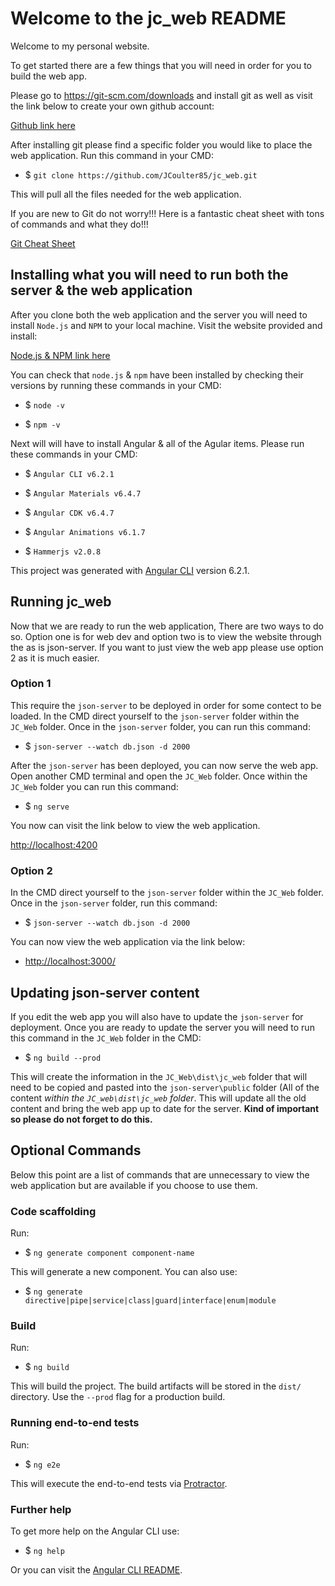 # Welcome to the jc_web README

Welcome to my personal website.

To get started there are a few things that you will need in order for you to build the web app.

Please go to <https://git-scm.com/downloads> and install git as well as visit the link below to create your own github account:

[Github link here](http://github.com/)

After installing git please find a specific folder you would like to place the web application. Run this  command in your CMD:

- $ `git clone https://github.com/JCoulter85/jc_web.git`

This will pull all the files needed for the web application.

If you are new to Git do not worry!!! Here is a fantastic cheat sheet with tons of commands and what they do!!!

[Git Cheat Sheet](https://education.github.com/git-cheat-sheet-education.pdf)

## Installing what you will need to run both the server & the web application

After you clone both the web application and the server you will need to install `Node.js` and `NPM` to your local machine. Visit the website provided and install:

[Node.js & NPM link here](https://nodejs.org)

You can check that `node.js` & `npm` have been installed by checking their versions by running these commands in your CMD:

- $ `node -v`

- $ `npm -v`

Next will will have to install Angular & all of the Agular items. Please run these commands in your CMD:

- $ `Angular CLI v6.2.1`

- $ `Angular Materials v6.4.7`

- $ `Angular CDK v6.4.7`

- $ `Angular Animations v6.1.7`

- $ `Hammerjs v2.0.8`

This project was generated with [Angular CLI](https://github.com/angular/angular-cli) version 6.2.1.

## Running jc_web

Now that we are ready to run the web application, There are two ways to do so. Option one is for web dev and option two is to view the website through the as is json-server. If you want to just view the web app please use option 2 as it is much easier.

### Option 1

This require the `json-server` to be deployed in order for some contect to be loaded. In the CMD direct yourself to the `json-server` folder within the `JC_Web` folder. Once in the `json-server` folder, you can run this command:

- $ `json-server --watch db.json -d 2000`

After the `json-server` has been deployed, you can now serve the web app. Open another CMD terminal and open the `JC_Web` folder. Once within the `JC_Web` folder you can run this command:

- $ `ng serve`

You now can visit the link below to view the web application.

<http://localhost:4200>

### Option 2

In the CMD direct yourself to the `json-server` folder within the `JC_Web` folder. Once in the `json-server` folder, run this command:

- $ `json-server --watch db.json -d 2000`

You can now view the web application via the link below:

- <http://localhost:3000/>

## Updating json-server content

If you edit the web app you will also have to update the `json-server` for deployment. Once you are ready to update the server you will need to run this command in the `JC_Web` folder in the CMD:

- $ `ng build --prod`

This will create the information in the `JC_Web\dist\jc_web` folder that will need to be copied and pasted into the `json-server\public` folder (All of the content _within the `JC_web\dist\jc_web` folder_. This will update all the old content and bring the web app up to date for the server. **Kind of important so please do not forget to do this.**

## Optional Commands

Below this point are a list of commands that are unnecessary to view the web application but are available if you choose to use them.

### Code scaffolding

Run:

- $ `ng generate component component-name`

This will generate a new component. You can also use:

- $ `ng generate directive|pipe|service|class|guard|interface|enum|module`

### Build

Run:

- $ `ng build`

This will build the project. The build artifacts will be stored in the `dist/` directory. Use the `--prod` flag for a production build.

### Running end-to-end tests

Run:

- $ `ng e2e`

This will execute the end-to-end tests via [Protractor](http://www.protractortest.org/).

### Further help

To get more help on the Angular CLI use:

- $ `ng help`

Or you can visit the [Angular CLI README](https://github.com/angular/angular-cli/blob/master/README.md).
